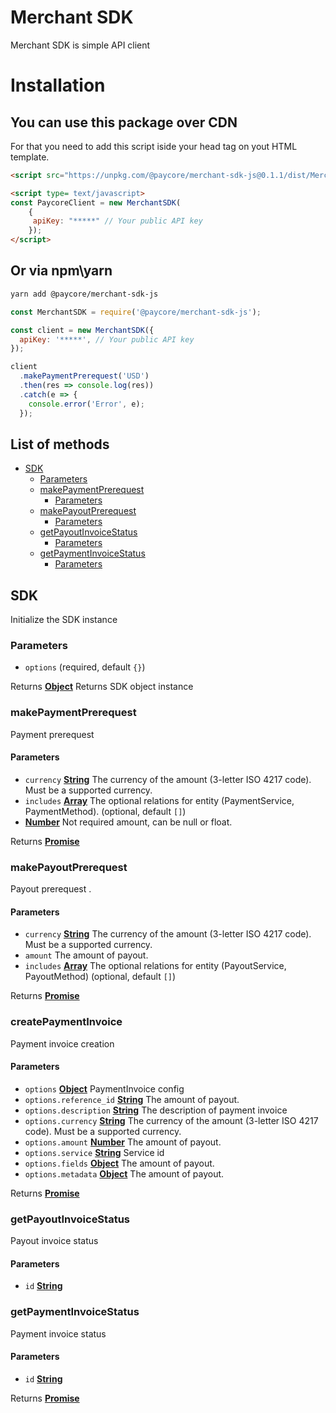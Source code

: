# Merchant SDK

Merchant SDK is simple API client

# Installation

## You can use this package over CDN

For that you need to add this script iside your head tag on yout HTML template.

```html
<script src="https://unpkg.com/@paycore/merchant-sdk-js@0.1.1/dist/MerchantSDK.umd.min.js"></script>
```

```html
<script type= text/javascript>
const PaycoreClient = new MerchantSDK(
    {
     apiKey: "*****" // Your public API key
    });
</script>
```

## Or via npm\yarn

```bash
yarn add @paycore/merchant-sdk-js
```

```javascript
const MerchantSDK = require('@paycore/merchant-sdk-js');

const client = new MerchantSDK({
  apiKey: '*****', // Your public API key
});

client
  .makePaymentPrerequest('USD')
  .then(res => console.log(res))
  .catch(e => {
    console.error('Error', e);
  });
```

## List of methods

- [SDK][1]
  - [Parameters][2]
  - [makePaymentPrerequest][11]
    - [Parameters][12]
  - [makePayoutPrerequest][13]
    - [Parameters][14]
  - [getPayoutInvoiceStatus][15]
    - [Parameters][16]
  - [getPaymentInvoiceStatus][17]
    - [Parameters][18]

## SDK

Initialize the SDK instance

### Parameters

- `options` (required, default `{}`)

Returns **[Object][19]** Returns SDK object instance

### makePaymentPrerequest

Payment prerequest

#### Parameters

- `currency` **[String][20]** The currency of the amount (3-letter ISO 4217 code). Must be a supported currency.
- `includes` **[Array][22]** The optional relations for entity (PaymentService, PaymentMethod). (optional, default `[]`)
- **[Number][23]** Not required amount, can be null or float.

Returns **[Promise][21]**

### makePayoutPrerequest

Payout prerequest .

#### Parameters

- `currency` **[String][20]** The currency of the amount (3-letter ISO 4217 code). Must be a supported currency.
- `amount` The amount of payout.
- `includes` **[Array][22]** The optional relations for entity (PayoutService, PayoutMethod) (optional, default `[]`)

Returns **[Promise][21]**

### createPaymentInvoice

Payment invoice creation

#### Parameters

- `options` **[Object][19]** PaymentInvoice config
- `options.reference_id` **[String][20]** The amount of payout.
- `options.description` **[String][20]** The description of payment invoice
- `options.currency` **[String][20]** The currency of the amount (3-letter ISO 4217 code). Must be a supported currency.
- `options.amount` **[Number][23]** The amount of payout.
- `options.service` **[String][20]** Service id
- `options.fields` **[Object][19]** The amount of payout.
- `options.metadata` **[Object][19]** The amount of payout.

Returns **[Promise][21]**

### getPayoutInvoiceStatus

Payout invoice status

#### Parameters

- `id` **[String][20]**

### getPaymentInvoiceStatus

Payment invoice status

#### Parameters

- `id` **[String][20]**

Returns **[Promise][21]**

[1]: #sdk
[2]: #parameters
[3]: #request
[4]: #parameters-1
[5]: #request-1
[6]: #parameters-2
[7]: #post
[8]: #parameters-3
[9]: #get
[10]: #parameters-4
[11]: #makepaymentprerequest
[12]: #parameters-5
[13]: #makepayoutprerequest
[14]: #parameters-6
[15]: #getpayoutinvoicestatus
[16]: #parameters-7
[17]: #getpaymentinvoicestatus
[18]: #parameters-8
[19]: https://developer.mozilla.org/docs/Web/JavaScript/Reference/Global_Objects/Object
[20]: https://developer.mozilla.org/docs/Web/JavaScript/Reference/Global_Objects/String
[21]: https://developer.mozilla.org/docs/Web/JavaScript/Reference/Global_Objects/Promise
[22]: https://developer.mozilla.org/docs/Web/JavaScript/Reference/Global_Objects/Array
[23]: https://developer.mozilla.org/docs/Web/JavaScript/Reference/Global_Objects/Number
